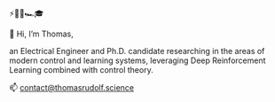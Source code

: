 ⚡️🐍🤖🏎🎓

👋 Hi, I’m Thomas,

an Electrical Engineer and Ph.D. candidate researching in the areas of modern control and learning systems, 
leveraging Deep Reinforcement Learning combined with control theory.

📫 contact@thomasrudolf.science
